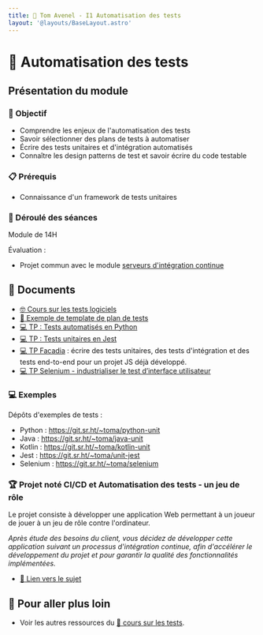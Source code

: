 ```yaml
---
title: 🧪 Tom Avenel - I1 Automatisation des tests
layout: '@layouts/BaseLayout.astro'
---
```


# 🧪 Automatisation des tests

## Présentation du module

### 🎯 Objectif
 
- Comprendre les enjeux de l'automatisation des tests
- Savoir sélectionner des plans de tests à automatiser
- Écrire des tests unitaires et d'intégration automatisés
- Connaître les design patterns de test et savoir écrire du code testable

### 📋 Prérequis

- Connaissance d'un framework de tests unitaires

### 📅 Déroulé des séances

Module de 14H

Évaluation : 

- Projet commun avec le module [serveurs d'intégration continue](/epsi/i1/ci)

## 📑 Documents

- [🤓 Cours sur les tests logiciels](/epsi/i1/tests-auto/cours)
- [📖 Exemple de template de plan de tests](/tests/methodo/exemple-template-plan-tests)
- [💻 TP : Tests automatisés en Python](/tests/unit/python/tp-python-tests)
- [💻 TP : Tests unitaires en Jest](/tests/unit/jest/tp-jest)
- [💻 TP Facadia](/tests/projet_facadia) : écrire des tests unitaires, des tests d'intégration et des tests end-to-end pour un projet JS déjà développé.
- [💻 TP Selenium - industrialiser le test d’interface utilisateur](/selenium/tp)

### 💻 Exemples

Dépôts d'exemples de tests :

- Python : <https://git.sr.ht/~toma/python-unit>
- Java : <https://git.sr.ht/~toma/java-unit>
- Kotlin : <https://git.sr.ht/~toma/kotlin-unit>
- Jest : <https://git.sr.ht/~toma/unit-jest>
- Selenium : <https://git.sr.ht/~toma/selenium>

### 🏆 Projet noté CI/CD et Automatisation des tests - un jeu de rôle

Le projet consiste à développer une application Web permettant à un joueur de jouer à un jeu de rôle contre l'ordinateur.

_Après étude des besoins du client, vous décidez de développer cette application suivant un processus d'intégration continue, afin d'accélérer le développement du projet et pour garantir la qualité des fonctionnalités implémentées._

- [📄 Lien vers le sujet](/tests/projet_jeu_roles_tests_et_ci)

## 🚀 Pour aller plus loin

- Voir les autres ressources du [🧪 cours sur les tests](/tests).
